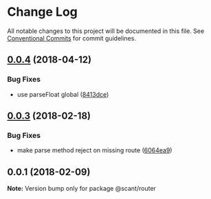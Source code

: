 # Change Log

All notable changes to this project will be documented in this file.
See [Conventional Commits](https://conventionalcommits.org) for commit guidelines.

<a name="0.0.4"></a>
## [0.0.4](https://github.com/w33ble/scant-js/tree/master/packages/router/compare/@scant/router@0.0.3...@scant/router@0.0.4) (2018-04-12)


### Bug Fixes

* use parseFloat global ([8413dce](https://github.com/w33ble/scant-js/tree/master/packages/router/commit/8413dce))




<a name="0.0.3"></a>
## [0.0.3](https://github.com/w33ble/scant-js/tree/master/packages/router/compare/@scant/router@0.0.2...@scant/router@0.0.3) (2018-02-18)


### Bug Fixes

* make parse method reject on missing route ([6064ea9](https://github.com/w33ble/scant-js/tree/master/packages/router/commit/6064ea9))




<a name="0.0.1"></a>
## 0.0.1 (2018-02-09)




**Note:** Version bump only for package @scant/router
